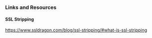 ### Links and Resources

#### SSL Stripping
https://www.ssldragon.com/blog/ssl-stripping/#what-is-ssl-stripping
